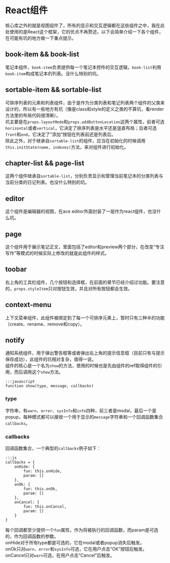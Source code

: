 # React组件

核心库之外的就是视图组件了，所有的显示和交互逻辑都在这些组件之中，我在此处使用的是React这个框架，它的优点不再赘述，以下会简单介绍一下各个组件，在可能有坑的地方做一下重点提示。  

## book-item && book-list

笔记本组件，`book-item`负责提供每一个笔记本控件的交互逻辑，`book-list`利用`book-item`构成笔记本的列表。没什么特别的坑。  

## sortable-item && sortable-list

可排序列表的元素和列表组件，由于是作为分类列表和笔记列表两个组件的父类来设计的，所以有一些地方有坑（像是class和style的定义之类的不算坑，看render方法里的布局代码很清晰）。  
坑主要是在`props.layoutMode`和`props.addButtonLocation`这两个属性，前者可选`horizontal`或者`vertical`，它决定了排序列表是水平还是竖直布局；后者可选`front`和`end`，它决定了“添加”按钮在列表前还是列表后。  
除此之外，对于继承自`sortable-list`的组件，应当在初始化的时候调用`this.initState(name, indexes)`方法，来对组件进行初始化。  

## chapter-list && page-list

这两个组件继承自`sortable-list`，分别负责显示和管理当前笔记本的分类列表与当前分类的日记列表。也没什么特别的坑。

## editor

这个组件是编辑器的视图，在ace editor外面封装了一层作为react组件，也没什么坑。  

## page

这个组件用于展示笔记正文，里面包括了editor和preview两个部分，在改变“专注写作”等模式的时候实际上修改的就是此组件的样式。  

## toobar

右上角的工具栏组件，几个按钮和选择框，在前面的章节已经介绍过功能。要注意的，`props.styleItem`只对按钮生效，并且对所有按钮都会生效。  

## context-menu

上下文菜单组件，此组件被绑定到了每一个可排序元素上，暂时只有三种半的功能（create、rename、remove和copy）。

## notify

通知系统组件，用于弹出警告框等或者弹出右上角的提示信息框（目前只有与提示保存成功），此组件的坑相对复杂，值得一说。  
组件的核心是一个名为`show`的方法，使用的时候也是先由组件的ref取得组件的引用，而后调用这个`show`方法。  

    :::javascript
    function show(type, message, callbacks)
    
### type

字符串，有`warn`、`error`、`sysInfo`和`info`四种，前三者是modal，最后一个是popup，每种模式都可以接收一个用于显示的`message`字符串和一个回调函数集合`callbacks`。  

### callbacks

回调函数集合，一个典型的`callbacks`例子如下：  

    :::js
    callbacks = {
        onHide: {
            fun: this.onHide,
            param: []
        },
        onOk: {
            fun: this.onOk,
            param: []
        },
        onCancel: {
            fun: this.onCancel,
            param: []
        }
    }
    
每个回调都至少提供一个`fun`属性，作为将被执行的回调函数，而param是可选的，作为回调函数的参数。  
onHide对于所有type都是可选的，它在modal或者popup消失后触发。  
onOk只对`warn`、`error`和`sysInfo`可选，它在用户点击“OK”按钮后触发。  
onCancel只对`warn`可选，在用户点击“Cancel”后触发。  